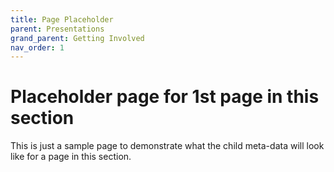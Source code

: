 ```yaml
---
title: Page Placeholder
parent: Presentations
grand_parent: Getting Involved
nav_order: 1
---
```


# Placeholder page for 1st page in this section

This is just a sample page to demonstrate what the child meta-data will look like
for a page in this section.